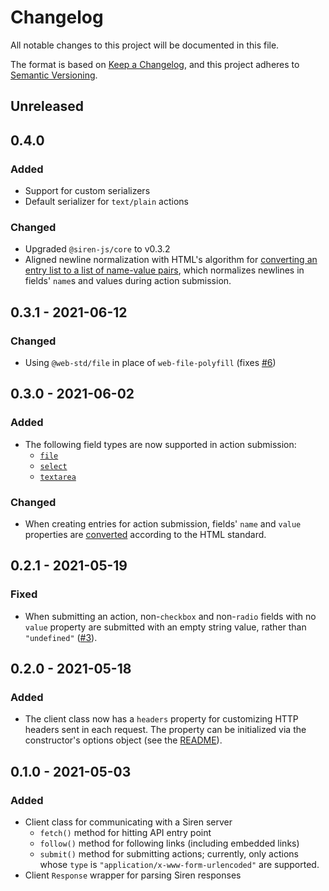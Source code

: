 # Changelog

All notable changes to this project will be documented in this file.

The format is based on [Keep a Changelog][kac], and this project adheres to
[Semantic Versioning][semver].

[kac]: https://keepachangelog.com/en/1.0.0
[semver]: https://semver.org/spec/v2.0.0.html

## Unreleased

## 0.4.0

### Added

- Support for custom serializers
- Default serializer for `text/plain` actions

### Changed

- Upgraded `@siren-js/core` to v0.3.2
- Aligned newline normalization with HTML's algorithm for
  [converting an entry list to a list of name-value pairs][el2nvp], which
  normalizes newlines in fields' `name`s and values during action submission.

[el2nvp]: https://html.spec.whatwg.org/multipage/form-control-infrastructure.html#converting-an-entry-list-to-a-list-of-name-value-pairs

## 0.3.1 - 2021-06-12

### Changed

- Using `@web-std/file` in place of `web-file-polyfill` (fixes [#6])

[#6]: https://github.com/siren-js/client/issues/6

## 0.3.0 - 2021-06-02

### Added

- The following field types are now supported in action submission:
  - [`file`](https://github.com/siren-js/spec-extensions#file-fields)
  - [`select`](https://github.com/siren-js/spec-extensions#select-fields)
  - [`textarea`](https://github.com/siren-js/spec-extensions#textarea-fields)

### Changed

- When creating entries for action submission, fields' `name` and `value`
  properties are [converted] according to the HTML standard.

[converted]: https://infra.spec.whatwg.org/#javascript-string-convert

## 0.2.1 - 2021-05-19

### Fixed

- When submitting an action, non-`checkbox` and non-`radio` fields with no
  `value` property are submitted with an empty string value, rather than
  `"undefined"` ([#3]).

[#3]: https://github.com/siren-js/client/issues/3

## 0.2.0 - 2021-05-18

### Added

- The client class now has a `headers` property for customizing HTTP headers
  sent in each request. The property can be initialized via the constructor's
  options object (see the [README](README.md#http-headers)).

## 0.1.0 - 2021-05-03

### Added

- Client class for communicating with a Siren server
  - `fetch()` method for hitting API entry point
  - `follow()` method for following links (including embedded links)
  - `submit()` method for submitting actions; currently, only actions whose
    `type` is `"application/x-www-form-urlencoded"` are supported.
- Client `Response` wrapper for parsing Siren responses
